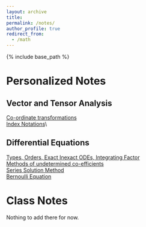 ```yaml
---
layout: archive
title:
permalink: /notes/
author_profile: true
redirect_from:
  - /math
---
```

{% include base_path %}

Personalized Notes
======

## Vector and Tensor Analysis
[Co-ordinate transformations](https://samawatkhan.github.io/files/VectorAnalysis:Co-ordinatetransformations.pdf) \
[Index Notations](https://samawatkhan.github.io/files/TensorAnalysis:Indexnotations.pdf)\

## Differential Equations
[Types, Orders, Exact Inexact ODEs, Integrating Factor](https://samawatkhan.github.io/files/DifferentialequationsTypesExactInexactIF.pdf)\
[Methods of undetermined co-efficients](https://samawatkhan.github.io/files/DifferentialEquations:Methodsofundeterminedco-efficients.pdf)\
[Series Solution Method](https://samawatkhan.github.io/files/DifferentialEquations:SeriesSolutions.pdf)\
[Bernoulli Equation](https://samawatkhan.github.io/files/Differentialequations:BernoulliEquation.pdf)


Class Notes
======
Nothing to add there for now.
